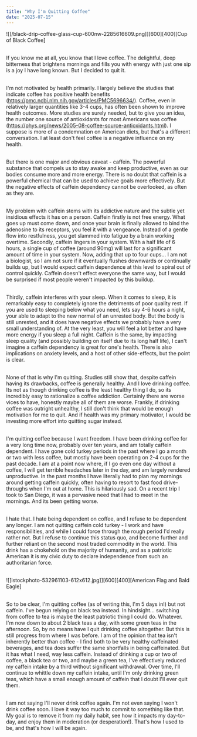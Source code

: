 ```yaml
---
title: "Why I'm Quitting Coffee"
date: "2025-07-15"
---
```


![[/black-drip-coffee-glass-cup-600nw-2285616609.png]][600][400][Cup of Black Coffee]\
&nbsp;

If you know me at all, you know that I love coffee. The delightful, deep bitterness that brightens mornings and fills you with energy with just one sip is a joy I have long known. But I decided to quit it.\
&nbsp;

I'm not motivated by health primarily. I largely believe the studies that indicate coffee has positive health benefits (https://pmc.ncbi.nlm.nih.gov/articles/PMC5696634/). Coffee, even in relatively larger quantities like 3-4 cups, has often been shown to improve health outcomes. More studies are surely needed, but to give you an idea, the number one source of antioxidants for most Americans was coffee (https://phys.org/news/2005-08-coffee-source-antioxidants.html). I suppose is more of a condemnation on American diets, but that's a different conversation. I at least don't feel coffee is a negative influence on my health.\
&nbsp;

But there is one major and obvious caveat - caffein. The powerful substance that compels us to stay awake and keep productive, even as our bodies consume more and more energy. There is no doubt that caffein is a powerful chemical that can be used to achieve goals more effectively. But the negative effects of caffein dependency cannot be overlooked, as often as they are.\
&nbsp;

My problem with caffein stems with its addictive nature and the subtle yet insidious effects it has on a person. Caffein firstly is not free energy. What goes up must come down, and once your brain is finally allowed to bind the adenosine to its receptors, you feel it with a vengeance. Instead of a gentle flow into restfulness, you get slammed into fatigue by a brain working overtime. Secondly, caffein lingers in your system. With a half life of 6 hours, a single cup of coffee (around 90mg) will last for a significant amount of time in your system. Now, adding that up to four cups... I am not a biologist, so I am not sure if it eventually flushes downwards or continually builds up, but I would expect caffein dependence at this level to spiral out of control quickly. Caffein doesn't effect everyone the same way, but I would be surprised if most people weren't impacted by this buildup.\
&nbsp;

Thirdly, caffein interferes with your sleep. When it comes to sleep, it is remarkably easy to completely ignore the detriments of poor quality rest. If you are used to sleeping below what you need, lets say 4-6 hours a night, your able to adapt to the new normal of an unrested body. But the body is still unrested, and it does have negative effects we probably have a very small understanding of. At the very least, you will feel a lot better and have more energy if you sleep a full night. Caffein is the same, by impacting sleep quality (and possibly building on itself due to its long half life), I can't imagine a caffein dependency is great for one's health. There is also implications on anxiety levels, and a host of other side-effects, but the point is clear.\
&nbsp;

None of that is why I'm quitting. Studies still show that, despite caffein having its drawbacks, coffee is generally healthy. And I love drinking coffee. Its not as though drinking coffee is the least healthy thing I do, so its incredibly easy to rationalize a coffee addiction. Certainly there are worse vices to have, honestly maybe all of them are worse. Frankly, if drinking coffee was outright unhealthy, I still don't think that would be enough motivation for me to quit. And if health was my primary motivator, I would be investing more effort into quitting sugar instead.\
&nbsp;

I'm quitting coffee because I want freedom. I have been drinking coffee for a very long time now, probably over ten years, and am totally caffein dependent. I have gone cold turkey periods in the past where I go a month or two with less coffee, but mostly have been operating on 2-4 cups for the past decade. I am at a point now where, if I go even one day without a coffee, I will get terrible headaches later in the day, and am largely rendered unproductive. In the past months I have literally had to plan my mornings around getting caffein quickly, often having to resort to fast food drive-throughs when I'm out at home. This is hilariously sad. On a recent trip I took to San Diego, it was a pervasive need that I had to meet in the mornings. And its been getting worse.\
&nbsp;

I hate that. I hate being dependent on coffee, and I refuse to be dependent any longer. I am not quitting caffein cold turkey - I work and have responsibilities, and while I could force through the rough period I'd really rather not. But I refuse to continue this status quo, and become further and further reliant on the second most traded commodity in the world. This drink has a chokehold on the majority of humanity, and as a patriotic American it is my civic duty to declare independence from such an authoritarian force.\
&nbsp;

![[istockphoto-532961103-612x612.jpg]][600][400][American Flag and Bald Eagle]\
&nbsp;

So to be clear, I'm quitting coffee (as of writing this, I'm 5 days in!) but not caffein. I've begun relying on black tea instead. In hindsight... switching from coffee to tea is maybe the least patriotic thing I could do. Whatever. I'm now down to about 2 black teas a day, with some green teas in the afternoon. So, by no means have I quit drinking coffee altogether. But this is still progress from where I was before. I am of the opinion that tea isn't inherently better than coffee - I find both to be very healthy caffeinated beverages, and tea does suffer the same shortfalls in being caffeinated. But it has what I need, way less caffein. Instead of drinking a cup or two of coffee, a black tea or two, and maybe a green tea, I've effectively reduced my caffein intake by a third without significant withdrawal. Over time, I'll continue to whittle down my caffein intake, until I'm only drinking green teas, which have a small enough amount of caffein that I doubt I'll ever quit them.\
&nbsp;

I am not saying I'll never drink coffee again. I'm not even saying I won't drink coffee soon. I love it way too much to commit to something like that. My goal is to remove it from my daily habit, see how it impacts my day-to-day, and enjoy them in moderation (or desperation!). That's how I used to be, and that's how I will be again.
